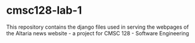 # cmsc128-lab-1
This repository contains the django files used in serving the webpages of the Altaria news website - a project for CMSC 128 - Software Engineering
